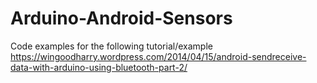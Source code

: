 Arduino-Android-Sensors
=======================

Code examples for the following tutorial/example https://wingoodharry.wordpress.com/2014/04/15/android-sendreceive-data-with-arduino-using-bluetooth-part-2/


